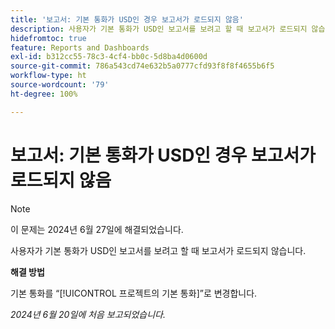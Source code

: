 ```yaml
---
title: '보고서: 기본 통화가 USD인 경우 보고서가 로드되지 않음'
description: 사용자가 기본 통화가 USD인 보고서를 보려고 할 때 보고서가 로드되지 않습니다.
hidefromtoc: true
feature: Reports and Dashboards
exl-id: b312cc55-78c3-4cf4-bb0c-5d8ba4d0600d
source-git-commit: 786a543cd74e632b5a0777cfd93f8f8f4655b6f5
workflow-type: ht
source-wordcount: '79'
ht-degree: 100%

---
```


# 보고서: 기본 통화가 USD인 경우 보고서가 로드되지 않음

>[!NOTE]
>
>이 문제는 2024년 6월 27일에 해결되었습니다.

사용자가 기본 통화가 USD인 보고서를 보려고 할 때 보고서가 로드되지 않습니다.

**해결 방법**

기본 통화를 “[!UICONTROL 프로젝트의 기본 통화]”로 변경합니다.

_2024년 6월 20일에 처음 보고되었습니다._
